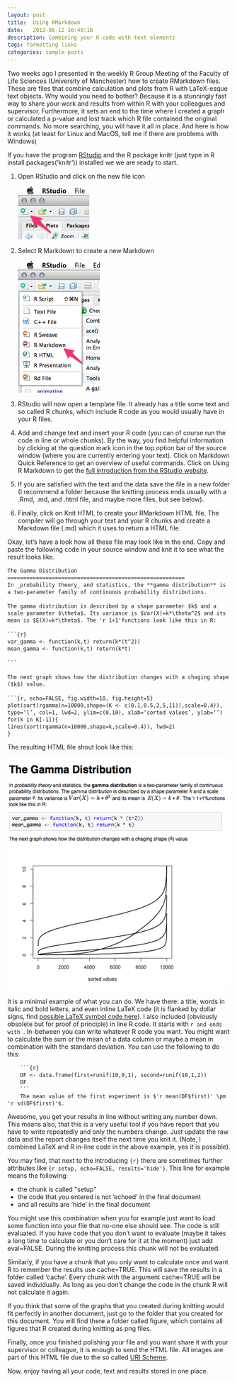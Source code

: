 ```yaml
---
layout: post
title:  Using RMarkdown
date:   2012-08-12 16:40:16
description: Combining your R code with text elements
tags: formatting links
categories: sample-posts
---
```


Two weeks ago I presented in the weekly R Group Meeting of the Faculty of Life Sciences (University of Manchester) how to create RMarkdown files. These are files that combine calculation and plots from R with LaTeX-esque text objects. Why would you need to bother? Because it is a stunningly fast way to share your work and results from within R with your colleagues and supervisor. Furthermore, it sets an end to the time where I created a graph or calculated a p-value and lost track which R file contained the original commands. No more searching, you will have it all in place. And here is how it works (at least for Linux and MacOS, tell me if there are problems with Windows)

If you have the program [RStudio](http://www.rstudio.com/ide/download/) and the R package knitr (just type in R install.packages(‘knitr’)) installed we we are ready to start.

1. Open RStudio and click on the new file icon 
   
   ![add_file](/assets/img/rmarkdown_add_file.png)
2. Select R Markdown to create a new Markdown 
   
   ![new_markdown](/assets/img/rmarkdown_new_markdown.png)
3. RStudio will now open a template file. It already has a title some text and so called R chunks, which include R code as you would usually have in your R files.
4. Add and change text and insert your R code (you can of course run the code in line or whole chunks). By the way, you find helpful information by clicking at the question mark icon in the top option bar of the source window (where you are currently entering your text). Click on Markdown Quick Reference to get an overview of useful commands. Click on Using R Markdown to get the [full introduction from the RStudio website](http://www.rstudio.com/ide/docs/authoring/using_markdown?version=0.98.501&mode=desktop).
5. If you are satisfied with the text and the data save the file in a new folder (I recommend a folder because the knitting process ends usually with a .Rmd, .md, and .html file, and maybe more files, but see below).
6. Finally, click on Knit HTML to create your RMarkdown HTML file. The compiler will go through your text and your R chunks and create a Markdown file (.md) which it uses to return a HTML file.

Okay, let’s have a look how all these file may look like in the end. Copy and paste the following code in your source window and knit it to see what the result looks like.

``````
The Gamma Distribution
========================================================
In _probability theory_ and statistics, the **gamma distribution** is a two-parameter family of continuous probability distributions.

The gamma distribution is described by a shape parameter $k$ and a scale parameter $\theta$. Its variance is $Var(X)=k*\theta^2$ and its mean is $E(X)=k*\theta$. The 'r 1+1'functions look like this in R:

```{r}
var_gamma <- function(k,t) return(k*(t^2))
mean_gamma <- function(k,t) return(k*t)

```

The next graph shows how the distribution changes with a chaging shape ($k$) value.

```{r, echo=FALSE, fig.width=10, fig.height=5}
plot(sort(rgamma(n=10000,shape=(K <- c(0.1,0.5,2,5,11)),scale=0.4)), type=‘l’, col=1, lwd=2, ylim=c(0,10), xlab=‘sorted values’, ylab=‘’)
for(k in K[-1]){
lines(sort(rgamma(n=10000,shape=k,scale=0.4)), lwd=2)
}
``````

The resulting HTML file shout look like this:

![r_html_file](/assets/img/rmarkdown_r_html_file.png)

It is a minimal example of what you can do. We have there: a title, words in italic and bold letters, and even inline LaTeX code (it is flanked by dollar signs, find [possible LaTeX symbol code here](http://en.wikipedia.org/wiki/Wikipedia:LaTeX_symbols)). I also included (obviously obsolete but for proof of principle) in line R code. It starts with `r and ends with `. In-between you can write whatever R code you want. You might want to calculate the sum or the mean of a data column or maybe a mean in combination with the standard deviation. You can use the following to do this:

```
    ```{r}
    DF <- data.frame(first=runif(10,0,1), second=runif(10,1,2))
    DF
    ```
    The mean value of the first experiment is $'r mean(DF$first)' \pm 'r sd(DF$first)'$.
```
Awesome, you get your results in line without writing any number down. This means also, that this is a very useful tool if you have report that you have to write repeatedly and only the numbers change. Just update the raw data and the report changes itself the next time you knit it. (Note, I combined LaTeX and R in-line code in the above example, yes it is possible).

You may find, that next to the introducing `{r}` there are sometimes further attributes like `{r setup, echo=FALSE, results='hide'}`. This line for example means the following:

- the chunk is called "setup"
- the code that you entered is not ‘echoed’ in the final document
- and all results are ‘hide’ in the final document

You might use this combination when you for example just want to load some function into your file that no-one else should see. The code is still evaluated. If you have code that you don’t want to evaluate (maybe it takes a long time to calculate or you don’t care for it at the moment) just add eval=FALSE. During the knitting process this chunk will not be evaluated.

Similarly, if you have a chunk that you only want to calculate once and want R to remember the results use cache=TRUE. This will save the results in a folder called ‘cache’. Every chunk with the argument cache=TRUE will be saved individually. As long as you don’t change the code in the chunk R will not calculate it again.

If you think that some of the graphs that you created during knitting would fit perfectly in another document, just go to the folder that you created for this document. You will find there a folder called figure, which contains all figures that R created during knitting as png files.

Finally, once you finished polishing your file and you want share it with your supervisor or colleague, it is enough to send the HTML file. All images are part of this HTML file due to the so called [URI Scheme](http://en.wikipedia.org/wiki/Data_URI_scheme).

Now, enjoy having all your code, text and results stored in one place.